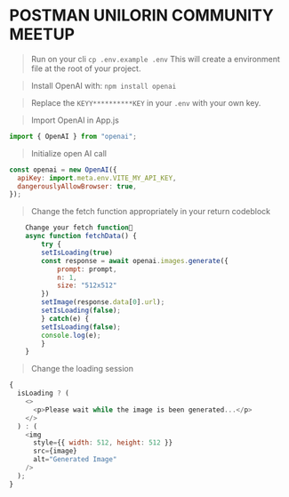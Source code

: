 # POSTMAN UNILORIN COMMUNITY MEETUP

> Run on your cli
`cp .env.example .env`
This will create a environment file at the root of your project.

> Install OpenAI with:
`npm install openai`

> Replace the `KEYY**********KEY` in your `.env` with your own key.

> Import OpenAI in App.js

```js
import { OpenAI } from "openai";
```

> Initialize open AI call

```js
const openai = new OpenAI({
  apiKey: import.meta.env.VITE_MY_API_KEY,
  dangerouslyAllowBrowser: true,
});
```

> Change the fetch function appropriately in your return codeblock

```js
    Change your fetch function🧮
    async function fetchData() {
        try {
        setIsLoading(true)
        const response = await openai.images.generate({
            prompt: prompt,
            n: 1,
            size: "512x512"
        })
        setImage(response.data[0].url);
        setIsLoading(false);
        } catch(e) {
        setIsLoading(false);
        console.log(e);
        }
    }
```

> Change the loading session

```js
{
  isLoading ? (
    <>
      <p>Please wait while the image is been generated...</p>
    </>
  ) : (
    <img
      style={{ width: 512, height: 512 }}
      src={image}
      alt="Generated Image"
    />
  );
}
```
